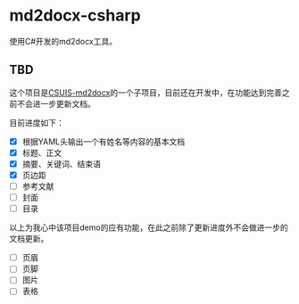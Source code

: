 # md2docx-csharp

使用C#开发的md2docx工具。

## TBD

这个项目是[CSUIS-md2docx](https://github.com/CSUwangj/CSUIS-md2docx)的一个子项目，目前还在开发中，在功能达到完善之前不会进一步更新文档。

目前进度如下：

- [x] 根据YAML头输出一个有姓名等内容的基本文档
- [x] 标题、正文
- [x] 摘要、关键词、结束语
- [x] 页边距
- [ ] 参考文献
- [ ] 封面
- [ ] 目录

以上为我心中该项目demo的应有功能，在此之前除了更新进度外不会做进一步的文档更新。

- [ ] 页眉
- [ ] 页脚
- [ ] 图片
- [ ] 表格